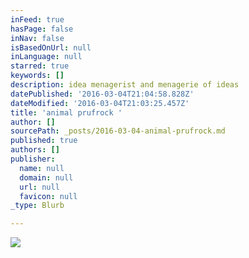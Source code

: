 ```yaml
---
inFeed: true
hasPage: false
inNav: false
isBasedOnUrl: null
inLanguage: null
starred: true
keywords: []
description: idea menagerist and menagerie of ideas
datePublished: '2016-03-04T21:04:58.828Z'
dateModified: '2016-03-04T21:03:25.457Z'
title: 'animal prufrock '
author: []
sourcePath: _posts/2016-03-04-animal-prufrock.md
published: true
authors: []
publisher:
  name: null
  domain: null
  url: null
  favicon: null
_type: Blurb

---
```

![](https://the-grid-user-content.s3-us-west-2.amazonaws.com/5bc267c3-d41a-490c-9b7a-761e46eb61d8.jpg)
